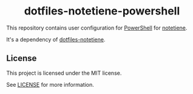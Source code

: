 <h1 align="center">dotfiles-notetiene-powershell</h1>

This repository contains user configuration for [PowerShell](https://github.com/PowerShell/PowerShell) for [notetiene](https://github.com/notetiene).

It's a dependency of [dotfiles-notetiene](https://github.com/notetiene/dotfiles-notetiene).

## License
This project is licensed under the MIT license.

See [LICENSE](./LICENSE) for more information.
